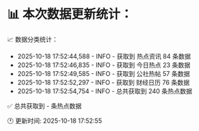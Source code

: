 📊 本次数据更新统计：
==========================

📈 数据分类统计：
- 2025-10-18 17:52:44,588 - INFO - 获取到 热点资讯 84 条数据
- 2025-10-18 17:52:46,835 - INFO - 获取到 今日热点 23 条数据
- 2025-10-18 17:52:49,585 - INFO - 获取到 公社热帖 57 条数据
- 2025-10-18 17:52:52,297 - INFO - 获取到 财经日历 76 条数据
- 2025-10-18 17:52:54,754 - INFO - 总共获取到 240 条热点数据

✅ 总共获取到 - 条热点数据

🕐 更新时间: 2025-10-18 17:52:55
